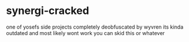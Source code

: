 # synergi-cracked
one of yosefs side projects completely deobfuscated by wyvren its kinda outdated and most likely wont work
you can skid this or whatever
